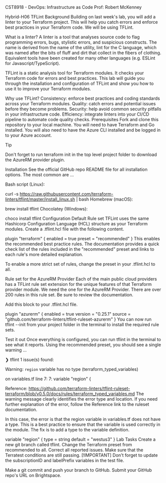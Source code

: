 CST8918 - DevOps: Infrastructure as Code
Prof: Robert McKenney

Hybrid-H06 TFLint
Background
Building on last week's lab, you will add a linter to your Terraform project. This will help you catch errors and enforce best practices in your Terraform code. We will be using TFLint.

What is a linter?
A linter is a tool that analyses source code to flag programming errors, bugs, stylistic errors, and suspicious constructs. The name is derived from the name of the utility, lint for the C language, which was named after the bits of fluff and dirt that collect in the fibers of clothing. Equivalent tools have been created for many other languages (e.g. ESLint for Javascript/TypeScript).

TFLint is a static analysis tool for Terraform modules. It checks your Terraform code for errors and best practices. This lab will guide you through the installation and configuration of TFLint and show you how to use it to improve your Terraform modules.

Why use TFLint?
Consistency: enforce best practices and coding standards across your Terraform modules.
Quality: catch errors and potential issues before they become problems.
Security: help avoid common security pitfalls in your infrastructure code.
Efficiency: integrate linters into your CI/CD pipeline to automate code quality checks.
Prerequisites
Fork and clone this repository to your local machine. You will need to have Terraform and Go installed. You will also need to have the Azure CLI installed and be logged in to your Azure account.

Tip

Don't forget to run terraform init in the top level project folder to download the AzureRM provider plugin.

Installation
See the official GitHub repo README file for all installation options. The most common are ...

Bash script (Linux):

curl -s https://raw.githubusercontent.com/terraform-linters/tflint/master/install_linux.sh | bash
Homebrew (macOS):

brew install tflint
Chocolatey (Windows):

choco install tflint
Configuration
Default Rule set
TFLint uses the same Hashicorp Configuration Language (HCL) structure as your Terraform modules. Create a .tflint.hcl file with the following content.

plugin "terraform" {
  enabled = true
  preset  = "recommended"
}
This enables the recommended best practice rules. The documentation provides a quick check list of the rules included in the "recommended" preset and links to each rule's more detailed explanation.

To enable a more strict set of rules, change the preset in your .tflint.hcl to all.

Rule set for the AzureRM Provider
Each of the main public cloud providers has a TFLint rule set extension for the unique features of that Terraform provider module. We need the one for the AzureRM Provider. There are over 200 rules in this rule set. Be sure to review the documentation.

Add this block to your .tflint.hcl file.

plugin "azurerm" {
  enabled = true
  version = "0.25.1"
  source  = "github.com/terraform-linters/tflint-ruleset-azurerm"
}
You can now run tflint --init from your project folder in the terminal to install the required rule sets.

Test it out
Once everything is configured, you can run tflint in the terminal to see what it reports. Using the recommended preset, you should see a single warning ...

❯ tflint
1 issue(s) found:

Warning: `region` variable has no type (terraform_typed_variables)

  on variables.tf line 7:
   7: variable "region" {

Reference: https://github.com/terraform-linters/tflint-ruleset-terraform/blob/v0.5.0/docs/rules/terraform_typed_variables.md
The warning message clearly identifies the error type and location. If you need further explanation of the error, follow the Reference link to the ruleset documentation.

In this case, the error is that the region variable in variables.tf does not have a type. This is a best practice to ensure that the variable is used correctly in the module. The fix is to add a type to the variable definition.

variable "region" {
  type    = string
  default = "westus3"
}
Lab Tasks
Create a new git branch called tflint.
Change the Terraform preset from recommended to all.
Correct all reported issues.
Make sure that the Terratest conditions are still passing.
[!IMPORTANT] Don't forget to update the subscriptionID and labelPrefix variables in the test file.

Make a git commit and push your branch to GitHub.
Submit your GitHub repo's URL on Brightspace.
